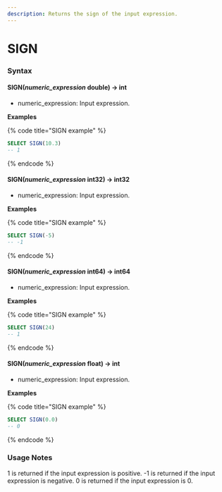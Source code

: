 ```yaml
---
description: Returns the sign of the input expression.
---
```


# SIGN

### Syntax <a href="#syntax" id="syntax"></a>

#### SIGN(_numeric\_expression_ double) → int <a href="#signnumeric_expression-double--int" id="signnumeric_expression-double--int"></a>

* numeric\_expression: Input expression.

**Examples**

{% code title="SIGN example" %}
```sql
SELECT SIGN(10.3)
-- 1
```
{% endcode %}

#### SIGN(_numeric\_expression_ int32) → int32 <a href="#signnumeric_expression-int32--int32" id="signnumeric_expression-int32--int32"></a>

* numeric\_expression: Input expression.

**Examples**

{% code title="SIGN example" %}
```sql
SELECT SIGN(-5)
-- -1
```
{% endcode %}

#### SIGN(_numeric\_expression_ int64) → int64 <a href="#signnumeric_expression-int64--int64" id="signnumeric_expression-int64--int64"></a>

* numeric\_expression: Input expression.

**Examples**

{% code title="SIGN example" %}
```sql
SELECT SIGN(24)
-- 1
```
{% endcode %}

#### SIGN(_numeric\_expression_ float) → int <a href="#signnumeric_expression-float--int" id="signnumeric_expression-float--int"></a>

* numeric\_expression: Input expression.

**Examples**

{% code title="SIGN example" %}
```sql
SELECT SIGN(0.0)
-- 0
```
{% endcode %}

### Usage Notes <a href="#usage-notes" id="usage-notes"></a>

1 is returned if the input expression is positive. -1 is returned if the input expression is negative. 0 is returned if the input expression is 0.
